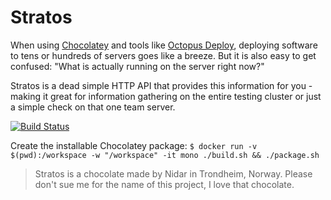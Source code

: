 Stratos
===
When using [Chocolatey](https://chocolatey.org/) and tools like [Octopus Deploy](https://octopus.com/), deploying software to tens or hundreds of servers goes like a breeze. But it is also easy to get confused: "What is actually running on the server right now?"

Stratos is a dead simple HTTP API that provides this information for you - making it great for information gathering on the entire testing cluster or just a simple check on that one team server.


[![Build Status](https://travis-ci.org/andmos/Stratos.svg?branch=master)](https://travis-ci.org/andmos/Stratos)

Create the installable Chocolatey package: `$ docker run -v $(pwd):/workspace -w "/workspace" -it mono ./build.sh &&
./package.sh`

> Stratos is a chocolate made by Nidar in Trondheim, Norway. Please don't sue me for the name of this project, I love that chocolate.
